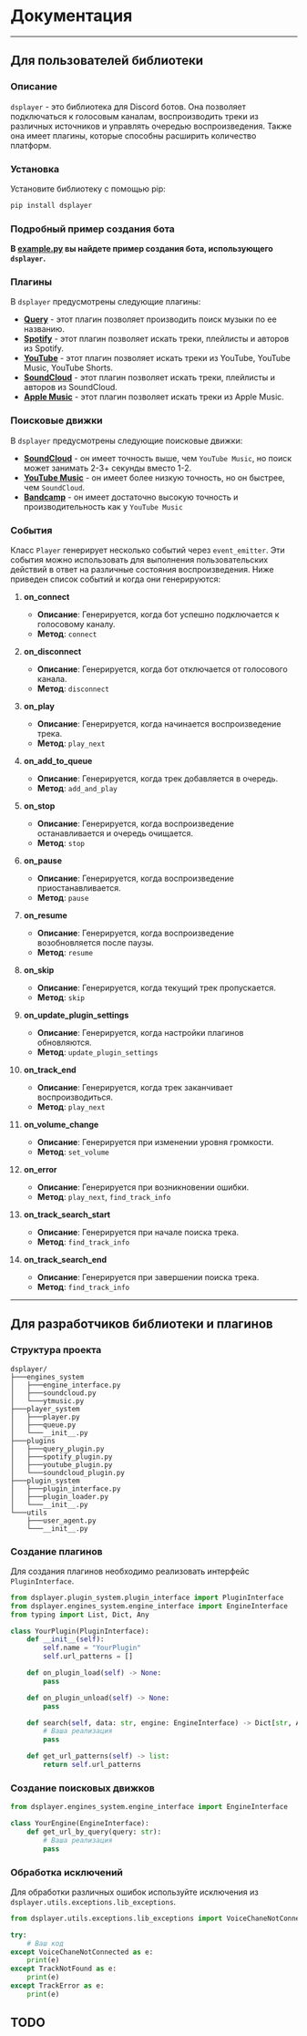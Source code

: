 # Документация
---
## Для пользователей библиотеки

### Описание

`dsplayer` - это библиотека для Discord ботов. Она позволяет подключаться к голосовым каналам, воспроизводить треки из различных источников и управлять очередью воспроизведения. Также она имеет плагины, которые способны расширить количество платформ.

### Установка

Установите библиотеку с помощью pip:

```bash
pip install dsplayer
```

### Подробный пример создания бота

**В [example.py](examples/example.py) вы найдете пример создания бота, использующего `dsplayer`.**

### Плагины 
В `dsplayer` предусмотрены следующие плагины:
- **[Query](dsplayer/plugins/query_plugin.py)** - этот плагин позволяет производить поиск музыки по ее названию.
- **[Spotify](dsplayer/plugins/spotify_plugin.py)** - этот плагин позволяет искать треки, плейлисты и авторов из Spotify.
- **[YouTube](dsplayer/plugins/youtube_plugin.py)** - этот плагин позволяет искать треки из YouTube, YouTube Music, YouTube Shorts.
- **[SoundCloud](dsplayer/plugins/soundcloud_plugin.py)** - этот плагин позволяет искать треки, плейлисты и авторов из SoundCloud.
- **[Apple Music](dsplayer/plugins/applemusic_plugin.py)** - этот плагин позволяет искать треки из Apple Music.

### Поисковые движки 
В `dsplayer` предусмотрены следующие поисковые движки:
- **[SoundCloud](dsplayer/engines_system/soundcloud.py)** - он имеет точность выше, чем `YouTube Music`, но поиск может занимать 2-3+ секунды вместо 1-2.
- **[YouTube Music](dsplayer/engines_system/ytmusic.py)** - он имеет более низкую точность, но он быстрее, чем `SoundCloud`.
- **[Bandcamp](dsplayer/engines_system/bandcamp.py)** - он имеет достаточно высокую точность и производительность как у `YouTube Music`

### События

Класс `Player` генерирует несколько событий через `event_emitter`. Эти события можно использовать для выполнения пользовательских действий в ответ на различные состояния воспроизведения. Ниже приведен список событий и когда они генерируются:

1. **on_connect**
   - **Описание**: Генерируется, когда бот успешно подключается к голосовому каналу.
   - **Метод**: `connect`

2. **on_disconnect**
   - **Описание**: Генерируется, когда бот отключается от голосового канала.
   - **Метод**: `disconnect`

3. **on_play**
   - **Описание**: Генерируется, когда начинается воспроизведение трека.
   - **Метод**: `play_next`

4. **on_add_to_queue**
   - **Описание**: Генерируется, когда трек добавляется в очередь.
   - **Метод**: `add_and_play`

5. **on_stop**
   - **Описание**: Генерируется, когда воспроизведение останавливается и очередь очищается.
   - **Метод**: `stop`

6. **on_pause**
   - **Описание**: Генерируется, когда воспроизведение приостанавливается.
   - **Метод**: `pause`

7. **on_resume**
   - **Описание**: Генерируется, когда воспроизведение возобновляется после паузы.
   - **Метод**: `resume`

8. **on_skip**
   - **Описание**: Генерируется, когда текущий трек пропускается.
   - **Метод**: `skip`

9. **on_update_plugin_settings**
   - **Описание**: Генерируется, когда настройки плагинов обновляются.
   - **Метод**: `update_plugin_settings`

10. **on_track_end**
    - **Описание**: Генерируется, когда трек заканчивает воспроизводиться.
    - **Метод**: `play_next`

11. **on_volume_change**
    - **Описание**: Генерируется при изменении уровня громкости.
    - **Метод**: `set_volume`

12. **on_error**
    - **Описание**: Генерируется при возникновении ошибки.
    - **Метод**: `play_next`, `find_track_info`

13. **on_track_search_start**
    - **Описание**: Генерируется при начале поиска трека.
    - **Метод**: `find_track_info`

14. **on_track_search_end**
    - **Описание**: Генерируется при завершении поиска трека.
    - **Метод**: `find_track_info`

---
## Для разработчиков библиотеки и плагинов

### Структура проекта

```
dsplayer/
├───engines_system
│   ├───engine_interface.py
│   ├───soundcloud.py
│   └───ytmusic.py
├───player_system
│   ├───player.py
│   ├───queue.py
│   └───__init__.py
├───plugins
│   ├───query_plugin.py
│   ├───spotify_plugin.py
│   ├───youtube_plugin.py
│   └───soundcloud_plugin.py
├───plugin_system
│   ├───plugin_interface.py
│   ├───plugin_loader.py
│   └───__init__.py
└───utils
    ├───user_agent.py
    └───__init__.py
```

### Создание плагинов

Для создания плагинов необходимо реализовать интерфейс `PluginInterface`.

```python
from dsplayer.plugin_system.plugin_interface import PluginInterface
from dsplayer.engines_system.engine_interface import EngineInterface
from typing import List, Dict, Any

class YourPlugin(PluginInterface):
    def __init__(self):
        self.name = "YourPlugin"
        self.url_patterns = []

    def on_plugin_load(self) -> None:
        pass

    def on_plugin_unload(self) -> None:
        pass

    def search(self, data: str, engine: EngineInterface) -> Dict[str, Any]:
        # Ваша реализация 
        pass

    def get_url_patterns(self) -> list:
        return self.url_patterns
```

### Создание поисковых движков 

```python 
from dsplayer.engines_system.engine_interface import EngineInterface

class YourEngine(EngineInterface):
    def get_url_by_query(query: str):
        # Ваша реализация 
        pass        
```

### Обработка исключений

Для обработки различных ошибок используйте исключения из `dsplayer.utils.exceptions.lib_exceptions`.

```python
from dsplayer.utils.exceptions.lib_exceptions import VoiceChaneNotConnected, TrackNotFound, TrackError

try:
    # Ваш код
except VoiceChaneNotConnected as e:
    print(e)
except TrackNotFound as e:
    print(e)
except TrackError as e:
    print(e)
```

## TODO